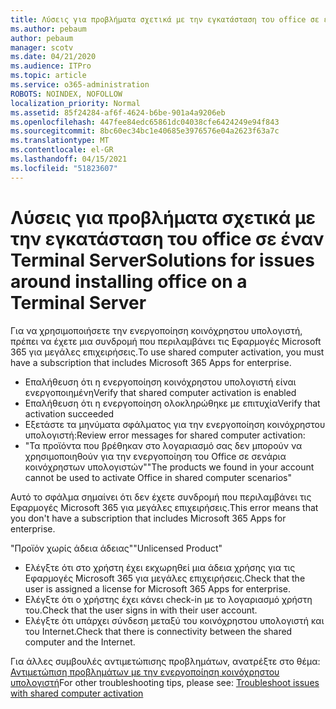 ```yaml
---
title: Λύσεις για προβλήματα σχετικά με την εγκατάσταση του office σε έναν Terminal Server
ms.author: pebaum
author: pebaum
manager: scotv
ms.date: 04/21/2020
ms.audience: ITPro
ms.topic: article
ms.service: o365-administration
ROBOTS: NOINDEX, NOFOLLOW
localization_priority: Normal
ms.assetid: 85f24284-af6f-4624-b6be-901a4a9206eb
ms.openlocfilehash: 447fee84edc65861dc04038cfe6424249e94f843
ms.sourcegitcommit: 8bc60ec34bc1e40685e3976576e04a2623f63a7c
ms.translationtype: MT
ms.contentlocale: el-GR
ms.lasthandoff: 04/15/2021
ms.locfileid: "51823607"
---
```

# <a name="solutions-for-issues-around-installing-office-on-a-terminal-server"></a><span data-ttu-id="0ea06-102">Λύσεις για προβλήματα σχετικά με την εγκατάσταση του office σε έναν Terminal Server</span><span class="sxs-lookup"><span data-stu-id="0ea06-102">Solutions for issues around installing office on a Terminal Server</span></span>

<span data-ttu-id="0ea06-103">Για να χρησιμοποιήσετε την ενεργοποίηση κοινόχρηστου υπολογιστή, πρέπει να έχετε μια συνδρομή που περιλαμβάνει τις Εφαρμογές Microsoft 365 για μεγάλες επιχειρήσεις.</span><span class="sxs-lookup"><span data-stu-id="0ea06-103">To use shared computer activation, you must have a subscription that includes Microsoft 365 Apps for enterprise.</span></span>
  
- <span data-ttu-id="0ea06-104">Επαλήθευση ότι η ενεργοποίηση κοινόχρηστου υπολογιστή είναι ενεργοποιημένη</span><span class="sxs-lookup"><span data-stu-id="0ea06-104">Verify that shared computer activation is enabled</span></span>
- <span data-ttu-id="0ea06-105">Επαλήθευση ότι η ενεργοποίηση ολοκληρώθηκε με επιτυχία</span><span class="sxs-lookup"><span data-stu-id="0ea06-105">Verify that activation succeeded</span></span>
- <span data-ttu-id="0ea06-106">Εξετάστε τα μηνύματα σφάλματος για την ενεργοποίηση κοινόχρηστου υπολογιστή:</span><span class="sxs-lookup"><span data-stu-id="0ea06-106">Review error messages for shared computer activation:</span></span>
- <span data-ttu-id="0ea06-107">"Τα προϊόντα που βρέθηκαν στο λογαριασμό σας δεν μπορούν να χρησιμοποιηθούν για την ενεργοποίηση του Office σε σενάρια κοινόχρηστων υπολογιστών"</span><span class="sxs-lookup"><span data-stu-id="0ea06-107">"The products we found in your account cannot be used to activate Office in shared computer scenarios"</span></span>
  
<span data-ttu-id="0ea06-108">Αυτό το σφάλμα σημαίνει ότι δεν έχετε συνδρομή που περιλαμβάνει τις Εφαρμογές Microsoft 365 για μεγάλες επιχειρήσεις.</span><span class="sxs-lookup"><span data-stu-id="0ea06-108">This error means that you don't have a subscription that includes Microsoft 365 Apps for enterprise.</span></span>

<span data-ttu-id="0ea06-109">"Προϊόν χωρίς άδεια άδειας"</span><span class="sxs-lookup"><span data-stu-id="0ea06-109">"Unlicensed Product"</span></span>

- <span data-ttu-id="0ea06-110">Ελέγξτε ότι στο χρήστη έχει εκχωρηθεί μια άδεια χρήσης για τις Εφαρμογές Microsoft 365 για μεγάλες επιχειρήσεις.</span><span class="sxs-lookup"><span data-stu-id="0ea06-110">Check that the user is assigned a license for Microsoft 365 Apps for enterprise.</span></span>
- <span data-ttu-id="0ea06-111">Ελέγξτε ότι ο χρήστης έχει κάνει check-in με το λογαριασμό χρήστη του.</span><span class="sxs-lookup"><span data-stu-id="0ea06-111">Check that the user signs in with their user account.</span></span>
- <span data-ttu-id="0ea06-112">Ελέγξτε ότι υπάρχει σύνδεση μεταξύ του κοινόχρηστου υπολογιστή και του Internet.</span><span class="sxs-lookup"><span data-stu-id="0ea06-112">Check that there is connectivity between the shared computer and the Internet.</span></span>

<span data-ttu-id="0ea06-113">Για άλλες συμβουλές αντιμετώπισης προβλημάτων, ανατρέξτε στο θέμα: [Αντιμετώπιση προβλημάτων με την ενεργοποίηση κοινόχρηστου υπολογιστή](https://docs.microsoft.com/DeployOffice/troubleshoot-shared-computer-activation)</span><span class="sxs-lookup"><span data-stu-id="0ea06-113">For other troubleshooting tips, please see: [Troubleshoot issues with shared computer activation](https://docs.microsoft.com/DeployOffice/troubleshoot-shared-computer-activation)</span></span>